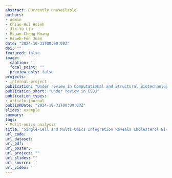 ```yaml
---
abstract: Currently unavailable
authors:
- admin
- Chiao-Hui Hsieh
- Jie-Yu Liu
- Hsuan-Cheng Huang
- Hsueh-Fen Juan
date: "2024-10-31T00:00:00Z"
doi: ""
featured: false
image:
  caption: ''
  focal_point: ""
  preview_only: false
projects:
- internal-project
publication: "Under review in Computational and Structural Biotechnology Journal"
publication_short: "Under review in CSBJ"
publication_types:
- article-journal
publishDate: "2024-10-31T00:00:00Z"
slides: example
summary: 
tags:
- Mulit-omics analysis
title: "Single-Cell and Multi-Omics Integration Reveals Cholesterol Biosynthesis as a Synergistic Target with HER2 in Aggressive Breast Cancer"
url_code: 
url_dataset:
url_pdf: 
url_poster: 
url_project: ""
url_slides: ""
url_source: ''
url_video: ''
---
```


